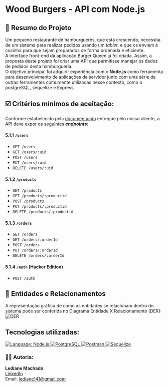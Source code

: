 # Wood Burgers - API com Node.js

## 📝 Resumo do Projeto

Um pequeno restaurante de hamburgueres, que está crescendo, necessita de um
sistema para realizar pedidos usando um _tablet_, e que os enviem à
cozinha para que sejam preparados de forma ordenada e eficiente. <br />
A interface front-end da aplicação Burger Queen já foi criada. Assim, a proposta deste projeto foi criar uma
API que permitisse manejar os dados de pedidos desta hamburgueria.<br />
O objetivo principal foi adquirir experiência com o **Node.js** como ferramenta para desenvolvimento de aplicações de servidor junto com uma série 
de outras ferramentes comumente utilizadas nesse contexto, como o postgreSQL, sequelize e Express.

## ☑️ Critérios mínimos de aceitação:

Conforme estabelecido pela [documentação](https://lab-api-bq.herokuapp.com/api-docs/)
entregue pelo nosso cliente, a API deve expor os seguintes ***endpoints:***

#### 5.1.1 `/users`

* `GET /users`
* `GET /users/:uid`
* `POST /users`
* `PUT /users/:uid`
* `DELETE /users/:uid`

#### 5.1.2 `/products`

* `GET /products`
* `GET /products/:productid`
* `POST /products`
* `PUT /products/:productid`
* `DELETE /products/:productid`

#### 5.1.3 `/orders`

* `GET /orders`
* `GET /orders/:orderId`
* `POST /orders`
* `PUT /orders/:orderId`
* `DELETE /orders/:orderId`

#### 5.1.4 `/auth` (Hacker Edition)

* `POST /auth`

## 📑 Entidades e Relacionamentos
A representação gráfica de como as entidades se relacionam dentro do sistema pode ser conferida no Diagrama Entidade X Relacionamento (DER): <br />
![DER](https://user-images.githubusercontent.com/80779104/139970286-e4ab116c-fd4c-46b4-a17c-0a0c7accaff9.jpg)

## Tecnologias utilizadas:
<!--<img src="https://img.shields.io/static/v1?label=Language&message=Node.js&color=green&style=for-the-badge&logo=Ghost"  alt="Language: Springboot">-->
<a href="#">
		<img src="https://img.shields.io/static/v1?label=&message=Node.js&color=green&style=for-the-badge&logo=Ghost"  alt="Language: Node.js">
	</a>
  <a href="#">
		<img src="https://img.shields.io/static/v1?label=&message=PostgreSQL&color=blue&style=for-the-badge&logo=Ghost"  alt="PostgreSQL">
	</a>
  <a href="#">
		<img src="https://img.shields.io/static/v1?label=&message=Postman&color=red&style=for-the-badge&logo=Ghost"  alt="Postman">
	</a>
  <a href="#">
		<img src="https://img.shields.io/static/v1?label=&message=Sequelize&color=blue&style=for-the-badge&logo=Ghost"  alt="Sequelize">
	</a>
  
  
### :technologist: Autoria: 
**Lediane Machado** <br/>
[LinkedIn](https://www.linkedin.com/in/ledianemachado/) <br/>
Email: <a href:="mailto:lediane141@gmail.com">lediane141@gmail.com</a>
